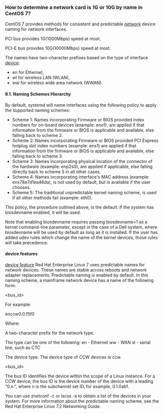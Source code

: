 ### How to determine a network card is 1G or 10G by name in CentOS 7?

CentOS 7  provides methods for consistent and predictable [network] device naming for network interfaces. 

PCI bus provides 1G(1000Mbps) speed at most.

PCI-E  bus provides 10G(10000Mbps) speed at most. 

The names have two-character prefixes based on the type of interface [device]:
- en for Ethernet,
- wl for wireless LAN (WLAN),
- ww for wireless wide area network (WWAN).

#### 8.1. Naming Schemes Hierarchy

By default, systemd will name interfaces using the following policy to apply the supported naming schemes:
- Scheme 1: Names incorporating Firmware or BIOS provided index numbers for on-board devices (example: eno1), 
are applied if that information from the firmware or BIOS is applicable and available, else falling back to scheme 2.
- Scheme 2: Names incorporating Firmware or BIOS provided PCI Express hotplug slot index numbers (example: ens1) are
applied if that information from the firmware or BIOS is applicable and available, else falling back to scheme 3.
- Scheme 3: Names incorporating physical location of the connector of the hardware (example: enp2s0),
are applied if applicable, else falling directly back to scheme 5 in all other cases.
- Scheme 4: Names incorporating interface's MAC address (example: enx78e7d1ea46da), is not used by default,
but is available if the user chooses.
- Scheme 5: The traditional unpredictable kernel naming scheme, is used if all other methods fail (example: eth0).

This policy, the procedure outlined above, is the default. If the system has biosdevname enabled, it will be used. 

Note that enabling biosdevname requires passing biosdevname=1 as a kernel command-line parameter, except in the case of a Dell system, where biosdevname will be used by default as long as it is installed. 
If the user has added udev rules which change the name of the kernel devices, those rules will take precedence.

#### device features  
[device feature]
Red Hat Enterprise Linux 7 uses predictable names for network devices. These
names are stable across reboots and network adapter replacements.
Predictable naming is enabled by default. In this naming scheme, a mainframe
network device has a name of the following form:

<pf><type><bus_id>

For example:

enccw0.0.f5f0

Where:

<pf> A two-character prefix for the network type. 

The type can be one of the following:
  en - Ethernet
  ww - WAN
  sl - serial line, such as CTC

<type> The device type. The device type of CCW devices is ccw.

<bus_id>

The bus ID identifies the device within the scope of a Linux instance. For a
CCW device, the bus ID is the device number of the device with a leading
“0.n.”, where n is the subchannel set ID, for example, 0.1.0ab1.

You can use znetconf -c or lscss -a to obtain a list of the devices in your system.
For more information about the predictable naming scheme, see the Red Hat
Enterprise Linux 7.2 Networking Guide.


  [network]: https://access.redhat.com/documentation/en-us/red_hat_enterprise_linux/7/html/networking_guide/ch-consistent_network_device_naming
  [device]: https://access.redhat.com/documentation/en-us/red_hat_enterprise_linux/7/html/networking_guide/sec-understanding_the_predictable_network_interface_device_names
  [device feature]: http://public.dhe.ibm.com/software/dw/linux390/docu/lgu2dd02.pdf

